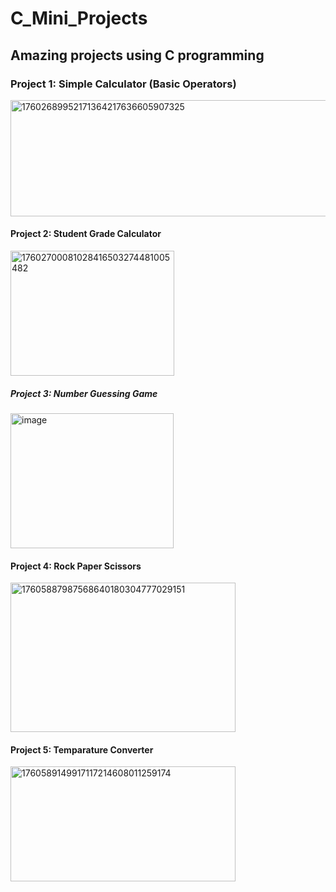 # C_Mini_Projects

##  Amazing projects using C programming 


### Project 1: Simple Calculator (Basic Operators)

<img width="618" height="186" alt="17602689952171364217636605907325" src="https://github.com/user-attachments/assets/562a2fc1-7fd3-4350-b1f2-7f8eef034847" />

#### Project 2: Student Grade Calculator

<img width="262" height="200" alt="17602700081028416503274481005482" src="https://github.com/user-attachments/assets/4c4baf97-799a-49ce-bb8b-53a83f0b96f4" />

##### Project 3: Number Guessing Game

<img width="261" height="216" alt="image" src="https://github.com/user-attachments/assets/0eee4184-be57-4c4c-90a9-abe56cc875a6" />


#### Project 4: Rock Paper Scissors 
<img width="360" height="239" alt="17605887987568640180304777029151" src="https://github.com/user-attachments/assets/c457b426-e0c7-4cd2-86d3-5f270b5627b2" />

#### Project 5: Temparature Converter 
<img width="360" height="184" alt="1760589149917117214608011259174" src="https://github.com/user-attachments/assets/833b1904-27a6-4117-95a7-bfdb378d03ba" />
